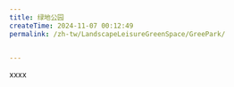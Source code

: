 ```yaml
---
title: 绿地公园
createTime: 2024-11-07 00:12:49
permalink: /zh-tw/LandscapeLeisureGreenSpace/GreePark/


---
```


xxxx